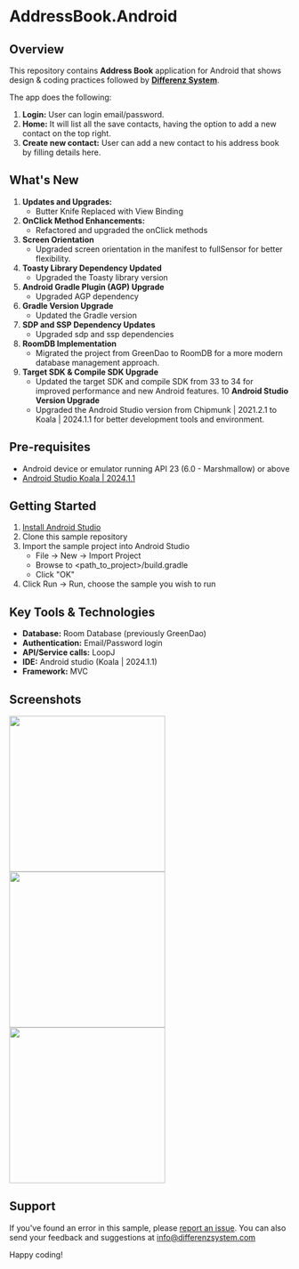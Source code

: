 # AddressBook.Android

## Overview
This repository contains **Address Book** application for Android that shows design & coding practices followed by **[Differenz System](http://www.differenzsystem.com?tab=readme-ov-file&utm_source=github&utm_medium=AddressBook.Android)**.

The app does the following:
1. **Login:** User can login email/password. 
2. **Home:** It will list all the save contacts, having the option to add a new contact on the top right.
3. **Create new contact:** User can add a new contact to his address book by filling details here.

## What's New
1. **Updates and Upgrades:** 
	- Butter Knife Replaced with View Binding
2. **OnClick Method Enhancements:**
	- Refactored and upgraded the onClick methods
3. **Screen Orientation**
	- Upgraded screen orientation in the manifest to fullSensor for better flexibility.
4. **Toasty Library Dependency Updated**
	- Upgraded the Toasty library version
5. **Android Gradle Plugin (AGP) Upgrade**
	- Upgraded AGP dependency
6. **Gradle Version Upgrade**
    - Updated the Gradle version
7. **SDP and SSP Dependency Updates**
	- Upgraded sdp and ssp dependencies
8. **RoomDB Implementation**
    - Migrated the project from GreenDao to RoomDB for a more modern database management approach.
9. **Target SDK & Compile SDK Upgrade**
    - Updated the target SDK and compile SDK from 33 to 34 for improved performance and new Android features.
10 **Android Studio Version Upgrade**
    - Upgraded the Android Studio version from Chipmunk | 2021.2.1 to Koala | 2024.1.1 for better development tools and environment.

## Pre-requisites
- Android device or emulator running API 23 (6.0 - Marshmallow) or above
- [Android Studio Koala | 2024.1.1](https://developer.android.com/studio/index.html)

## Getting Started
1. [Install Android Studio](https://developer.android.com/studio/index.html)
2. Clone this sample repository
3. Import the sample project into Android Studio
	- File -> New -> Import Project
	- Browse to <path_to_project>/build.gradle
	- Click "OK"
4. Click Run -> Run, choose the sample you wish to run

## Key Tools & Technologies
- **Database:** Room Database (previously GreenDao)
- **Authentication:** Email/Password login
- **API/Service calls:** LoopJ 
- **IDE:** Android studio (Koala | 2024.1.1)
- **Framework:** MVC

## Screenshots
<img src="https://github.com/differenz-system/AddressBook.Android/blob/master/ScreenShots/login.png" width="280"> <img src="https://github.com/differenz-system/AddressBook.Android/blob/master/ScreenShots/list.png" width="280"> <img src="https://github.com/differenz-system/AddressBook.Android/blob/master/ScreenShots/detail.png" width="280">

## Support
If you've found an error in this sample, please [report an issue](https://github.com/differenz-system/AddressBook.Android/issues/new). You can also send your feedback and suggestions at info@differenzsystem.com

Happy coding!
